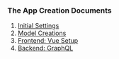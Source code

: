 ### The App Creation Documents

1. [Initial Settings](./settings.md)
2. [Model Creations](./models.md)
3. [Frontend: Vue Setup](./vue_setup.md)
4. [Backend: GraphQL](./graphql.md)
